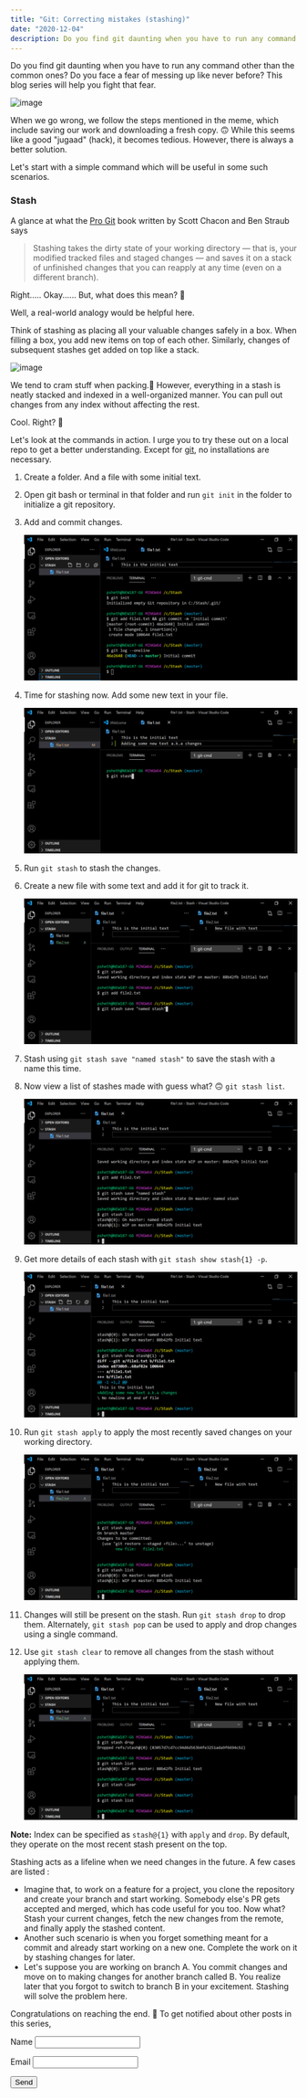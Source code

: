 ```yaml
---
title: "Git: Correcting mistakes (stashing)"
date: "2020-12-04"
description: Do you find git daunting when you have to run any command other than the common ones? Do you face a fear of messing up like never before? This blog series will help you fight that fear.
---
```


Do you find git daunting when you have to run any command other than the common ones? Do you face a fear of messing up like never before? This blog series will help you fight that fear.

![image](https://imgs.xkcd.com/comics/git.png)

When we go wrong, we follow the steps mentioned in the meme, which include saving our work and downloading a fresh copy. 🙃 While this seems like a good "jugaad" (hack), it becomes tedious. However, there is always a better solution.

Let's start with a simple command which will be useful in some such scenarios.

### Stash

A glance at what the [Pro Git](https://git-scm.com/book/en/v2) book written by Scott Chacon and Ben Straub says

> Stashing takes the dirty state of your working directory — that is, your modified tracked files and staged
> changes — and saves it on a stack of unfinished changes that you can reapply at any time (even on a different branch).

Right..... Okay...... But, what does this mean? 🤔

Well, a real-world analogy would be helpful here.

Think of stashing as placing all your valuable changes safely in a box.
When filling a box, you add new items on top of each other. Similarly, changes of subsequent stashes get added on top like a stack.

![image](https://media1.giphy.com/media/YhlZFaFx04fYY/giphy.gif)

We tend to cram stuff when packing.🙂 However, everything in a stash is neatly stacked and indexed in a well-organized manner. You can pull out changes from any index without affecting the rest.

Cool. Right? 🤩

Let's look at the commands in action. I urge you to try these out on a local repo to get a better understanding. Except for [git](https://git-scm.com/book/en/v2/Getting-Started-Installing-Git), no installations are necessary.

1. Create a folder. And a file with some initial text.
2. Open git bash or terminal in that folder and run `git init` in the folder to initialize a git repository.
3. Add and commit changes.

   <img src="stash-1.png" alt="screenshot of steps so far">

4. Time for stashing now. Add some new text in your file.

   <img src="stash-2.png" alt="screenshot of new step">

5. Run `git stash` to stash the changes.
6. Create a new file with some text and add it for git to track it.

   <img src="stash-3.png" alt="screenshot of new steps">

7. Stash using `git stash save "named stash"` to save the stash with a name this time.

8. Now view a list of stashes made with guess what? 🙃 `git stash list`.

   <img src="stash-4.png" alt="screenshot of new steps">

9. Get more details of each stash with `git stash show stash{1} -p`.

   <img src="stash-5.png" alt="screenshot of new steps">

10. Run `git stash apply` to apply the most recently saved changes on your working directory.

    <img src="stash-6.png" alt="screenshot of new steps">

11. Changes will still be present on the stash. Run `git stash drop` to drop them. Alternately, `git stash pop` can be used to apply and drop changes using a single command.

12. Use `git stash clear` to remove all changes from the stash without applying them.

    <img src="stash-7.png" alt="screenshot of new steps">

**Note:** Index can be specified as `stash@{1}` with `apply` and `drop`. By default, they operate on the most recent stash present on the top.

Stashing acts as a lifeline when we need changes in the future. A few cases are listed :

- Imagine that, to work on a feature for a project, you clone the repository and create your branch and start working. Somebody else's PR gets accepted and merged, which has code useful for you too. Now what? Stash your current changes, fetch the new changes from the remote, and finally apply the stashed content.
- Another such scenario is when you forget something meant for a commit and already start working on a new one. Complete the work on it by stashing changes for later.
- Let's suppose you are working on branch A. You commit changes and move on to making changes for another branch called B. You realize later that you forgot to switch to branch B in your excitement. Stashing will solve the problem here.

Congratulations on reaching the end. 🎉 To get notified about other posts in this series,

<form name="collect-email" method="POST" data-netlify="true">
<input type="hidden" name="form-name" value="collect-email" />
  <p>
    <label>Name <input type="text" name="name" /></label>
  </p>
  <p>
    <label>Email <input type="email" name="email" /></label>
  </p>
  <p>
    <button type="submit">Send</button>
  </p>
</form>

